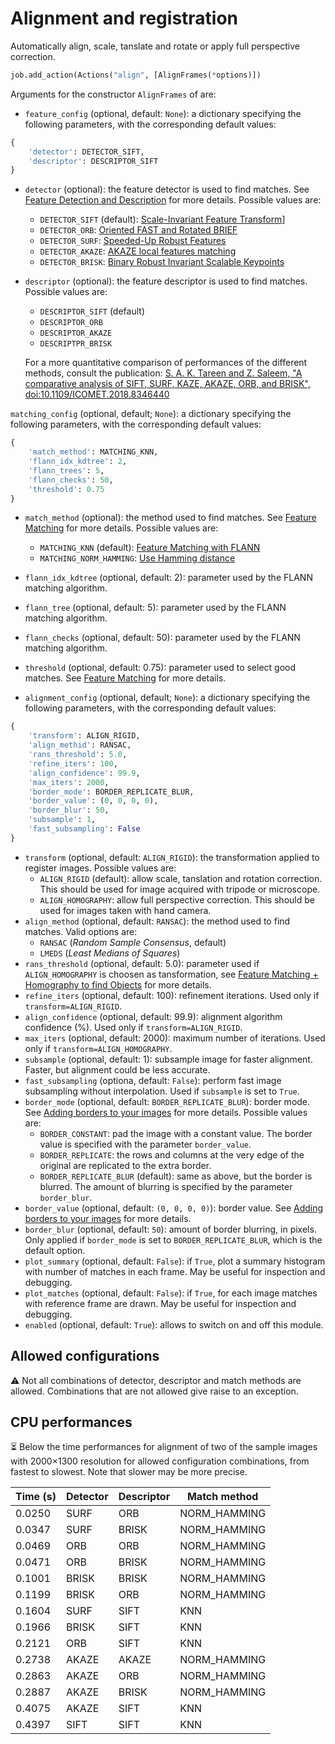 # Alignment and registration

Automatically align, scale, tanslate and rotate or apply full perspective correction.

```python
job.add_action(Actions("align", [AlignFrames(*options)])
```
Arguments for the constructor ```AlignFrames``` of are:
* ```feature_config``` (optional, default: ```None```): a dictionary specifying the following parameters, with the corresponding default values:
```python
{
    'detector': DETECTOR_SIFT,
    'descriptor': DESCRIPTOR_SIFT
}
```
* ```detector``` (optional): the feature detector is used to find matches. See [Feature Detection and Description](https://docs.opencv.org/4.x/db/d27/tutorial_py_table_of_contents_feature2d.html) for more details. Possible values are:
  * ```DETECTOR_SIFT``` (default): [Scale-Invariant Feature Transform](https://docs.opencv.org/4.x/da/df5/tutorial_py_sift_intro.html)]
  * ```DETECTOR_ORB```: [Oriented FAST and Rotated BRIEF](https://docs.opencv.org/4.x/d1/d89/tutorial_py_orb.html)
  * ```DETECTOR_SURF```: [Speeded-Up Robust Features](https://docs.opencv.org/3.4/df/dd2/tutorial_py_surf_intro.html)
  * ```DETECTOR_AKAZE```: [AKAZE local features matching](https://docs.opencv.org/3.4/db/d70/tutorial_akaze_matching.html)
  * ```DETECTOR_BRISK```: [Binary Robust Invariant Scalable Keypoints](https://medium.com/analytics-vidhya/feature-matching-using-brisk-277c47539e8)
* ```descriptor``` (optional): the feature descriptor is used to find matches. Possible values are:
  * ```DESCRIPTOR_SIFT``` (default)
  * ```DESCRIPTOR_ORB```
  * ```DESCRIPTOR_AKAZE```
  * ```DESCRIPTPR_BRISK```

  For a more quantitative comparison of performances of the different methods, consult the publication: [S. A. K. Tareen and Z. Saleem, "A comparative analysis of SIFT, SURF, KAZE, AKAZE, ORB, and BRISK", doi:10.1109/ICOMET.2018.8346440](https://ieeexplore.ieee.org/document/8346440)

```matching_config``` (optional, default; ```None```): a dictionary specifying the following parameters, with the corresponding default values:
```python
{
    'match_method': MATCHING_KNN,
    'flann_idx_kdtree': 2,
    'flann_trees': 5,
    'flann_checks': 50,
    'threshold': 0.75
}
```
* ```match_method``` (optional): the method used to find matches. See [Feature Matching](https://docs.opencv.org/4.x/dc/dc3/tutorial_py_matcher.html) for more details. Possible values are:
  * ```MATCHING_KNN``` (default): [Feature Matching with FLANN](https://docs.opencv.org/3.4/d5/d6f/tutorial_feature_flann_matcher.html)
  * ```MATCHING_NORM_HAMMING```: [Use Hamming distance](https://docs.opencv.org/4.x/d2/de8/group__core__array.html#ggad12cefbcb5291cf958a85b4b67b6149fa4b063afd04aebb8dd07085a1207da727)
* ```flann_idx_kdtree``` (optional, default: 2): parameter used by the FLANN matching algorithm.
* ```flann_tree``` (optional, default: 5): parameter used by the FLANN matching algorithm.
* ```flann_checks``` (optional, default: 50): parameter used by the FLANN matching algorithm.
* ```threshold``` (optional, default: 0.75): parameter used to select good matches. See [Feature Matching](https://docs.opencv.org/4.x/dc/dc3/tutorial_py_matcher.html) for more details. 

* ```alignment_config``` (optional, default; ```None```): a dictionary specifying the following parameters, with the corresponding default values:
```python
{
    'transform': ALIGN_RIGID,
    'align_methid': RANSAC,
    'rans_threshold': 5.0,
    'refine_iters': 100,
    'align_confidence': 99.9,
    'max_iters': 2000,
    'border_mode': BORDER_REPLICATE_BLUR,
    'border_value': (0, 0, 0, 0),
    'border_blur': 50,
    'subsample': 1,
    'fast_subsampling': False
}
```
* ```transform``` (optional, default: ```ALIGN_RIGID```): the transformation applied to register images. Possible values are:
  * ```ALIGN_RIGID``` (default): allow scale, tanslation and rotation correction. This should be used for image acquired with tripode or microscope.
  * ```ALIGN_HOMOGRAPHY```: allow full perspective correction. This should be used for images taken with hand camera.
* ```align_method``` (optional, default: ```RANSAC```): the method used to find matches. Valid options are:
  * ```RANSAC``` (*Random Sample Consensus*, default)
  * ```LMEDS``` (*Least Medians of Squares*)
* ```rans_threshold``` (optional, default: 5.0): parameter used if ```ALIGN_HOMOGRAPHY``` is choosen as tansformation, see [Feature Matching + Homography to find Objects](https://docs.opencv.org/3.4/d1/de0/tutorial_py_feature_homography.html) for more details.
* ```refine_iters``` (optional, default: 100): refinement iterations. Used only if ```transform=ALIGN_RIGID```.
* ```align_confidence``` (optional, default: 99.9): alignment algorithm confidence (%). Used only if ```transform=ALIGN_RIGID```. 
* ```max_iters``` (optional, default: 2000): maximum number of iterations. Used only if ```transform=ALIGN_HOMOGRAPHY```. 
* ```subsample``` (optional, default: 1): subsample image for faster alignment. Faster, but alignment could be less accurate.
* ```fast_subsampling``` (optiona, default: ```False```): perform fast image subsampling without interpolation. Used if ```subsample``` is set to ```True```.
* ```border_mode``` (optional, default: ```BORDER_REPLICATE_BLUR```): border mode. See [Adding borders to your images](https://docs.opencv.org/3.4/dc/da3/tutorial_copyMakeBorder.html) for more details.  Possible values are:
  * ```BORDER_CONSTANT```: pad the image with a constant value. The border value is specified with the parameter ```border_value```.
  * ```BORDER_REPLICATE```: the rows and columns at the very edge of the original are replicated to the extra border.
  * ```BORDER_REPLICATE_BLUR``` (default): same as above, but the border is blurred. The amount of blurring is specified by the parameter ```border_blur```.
* ```border_value``` (optional, default: ```(0, 0, 0, 0)```): border value. See [Adding borders to your images](https://docs.opencv.org/3.4/dc/da3/tutorial_copyMakeBorder.html) for more details.
* ```border_blur``` (optional, default: ```50```): amount of border blurring, in pixels. Only applied if ```border_mode``` is set to ```BORDER_REPLICATE_BLUR```, which is the default option.
* ```plot_summary```  (optional, default: ```False```): if ```True```, plot a summary histogram with number of matches in each frame. May be useful for inspection and debugging.
* ```plot_matches```  (optional, default: ```False```): if ```True```, for each image matches with reference frame are drawn. May be useful for inspection and debugging.
* ```enabled``` (optional, default: ```True```): allows to switch on and off this module.


## Allowed configurations

⚠️ Not all combinations of detector, descriptor and match methods are allowed. Combinations that are not allowed
give raise to an exception.

## CPU performances

⏳ Below the time performances for alignment of two of the sample images with 2000×1300 resolution for allowed configuration combinations, from fastest to slowest. Note that slower may be more precise.

| Time (s) | Detector | Descriptor | Match method |
|----------|----------|------------|--------------|
| 0.0250   |  SURF    | ORB        | NORM_HAMMING |
| 0.0347   |  SURF    | BRISK      | NORM_HAMMING |
| 0.0469   |  ORB     | ORB        | NORM_HAMMING |
| 0.0471   |  ORB     | BRISK      | NORM_HAMMING |
| 0.1001   |  BRISK   | BRISK      | NORM_HAMMING |
| 0.1199   |  BRISK   | ORB        | NORM_HAMMING |
| 0.1604   |  SURF    | SIFT       | KNN          |
| 0.1966   |  BRISK   | SIFT       | KNN          |
| 0.2121   |  ORB     | SIFT       | KNN          |
| 0.2738   |  AKAZE   | AKAZE      | NORM_HAMMING |
| 0.2863   |  AKAZE   | ORB        | NORM_HAMMING |
| 0.2887   |  AKAZE   | BRISK      | NORM_HAMMING |
| 0.4075   |  AKAZE   | SIFT       | KNN          |
| 0.4397   |  SIFT    | SIFT       | KNN          |
